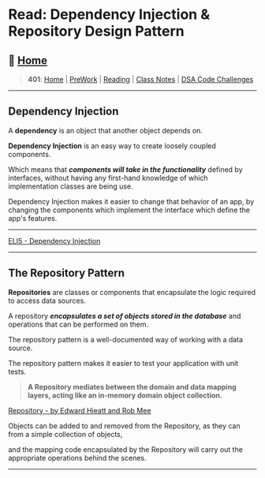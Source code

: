 # Read: Dependency Injection & Repository Design Pattern

## 🏡 [**Home**](https://mistidinzy.github.io/ReadingNotes/)

> **401**: [Home](/c401home.md)
|
[PreWork](/401/PreworkRM.md)
|
[Reading](/401/ReadingRM.md)
|
[Class Notes](/401/ClassRM.md)
|
[DSA Code Challenges](https://mistidinzy.github.io/data-structures-and-algorithms/)
>

---

## Dependency Injection

A **dependency** is an object that another object depends on.

**Dependency Injection** is an easy way to create loosely coupled components.

Which means that ***components will take in the functionality*** defined by interfaces, without having any first-hand knowledge of which implementation classes are being use.

Dependency Injection makes it easier to change that behavior of an app, by changing the components which implement the interface which define the app's features.

---

[ELI5 - Dependency Injection](https://medium.com/@kmar.ayush/eli5-dependency-injection-379a234976c7)

---

## The Repository Pattern

**Repositories** are classes or components that encapsulate the logic required to access data sources.

A repository ***encapsulates a set of objects stored in the database*** and operations that can be performed on them.

The repository pattern is a well-documented way of working with a data source.

The repository pattern makes it easier to test your application with unit tests.

> **A Repository mediates between the domain and data mapping layers, acting like an in-memory domain object collection.**

[Repository - by Edward Hieatt and Rob Mee](https://martinfowler.com/eaaCatalog/repository.html)

Objects can be added to and removed from the Repository, as they can from a simple collection of objects,

and the mapping code encapsulated by the Repository will carry out the appropriate operations behind the scenes.

---
